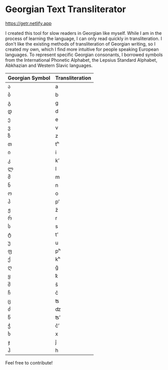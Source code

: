 # Georgian Text Transliterator

https://getr.netlify.app

I created this tool for slow readers in Georgian like myself. While I am in the process of learning the language, I can only read quickly in transliteration. I don't like the existing methods of transliteration of Georgian writing, so I created my own, which I find more intuitive for people speaking European languages. To represent specific Georgian consonants, I borrowed symbols from the International Phonetic Alphabet, the Lepsius Standard Alphabet, Abkhazian and Western Slavic languages.

| Georgian Symbol | Transliteration |
|-----------------|-----------------|
| ა               | a               |
| ბ               | b               |
| გ               | g               |
| დ               | d               |
| ე               | e               |
| ვ               | v               |
| ზ               | z               |
| თ               | tʰ              |
| ი               | i               |
| კ               | kʼ              |
| ლ               | l               |
| მ               | m               |
| ნ               | n               |
| ო               | o               |
| პ               | pʼ              |
| ჟ               | ž               |
| რ               | r               |
| ს               | s               |
| ტ               | tʼ              |
| უ               | u               |
| ფ               | pʰ              |
| ქ               | kʰ              |
| ღ               | ğ               |
| ყ               | ҟ               |
| შ               | š               |
| ჩ               | č               |
| ც               | ʦ               |
| ძ               | ʣ               |
| წ               | ʦʼ              |
| ჭ               | čʼ              |
| ხ               | х               |
| ჯ               | ǰ               |
| ჰ               | h               |

Feel free to contribute!
